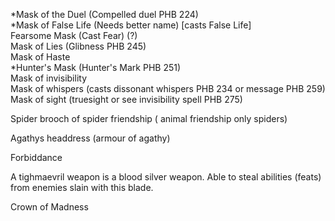 *Mask of the Duel (Compelled duel PHB 224)  
*Mask of False Life (Needs better name) [casts False Life]  
Fearsome Mask (Cast Fear) (?)  
Mask of Lies (Glibness PHB 245)  
Mask of Haste  
*Hunter's Mask (Hunter's Mark PHB 251)  
Mask of invisibility  
Mask of whispers (casts dissonant whispers PHB 234 or message PHB 259)  
Mask of sight (truesight or see invisibility spell PHB 275)
 
Spider brooch of spider friendship ( animal friendship only spiders)
 
Agathys headdress (armour of agathy)
 
Forbiddance
 
A tighmaevril weapon is a blood silver weapon. Able to steal abilities (feats) from enemies slain with this blade.
 
Crown of Madness